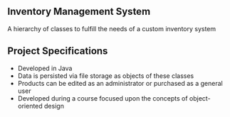 ## Inventory Management System

A hierarchy of classes to fulfill the needs of a custom inventory system

## Project Specifications
- Developed in Java
- Data is persisted via file storage as objects of these classes
- Products can be edited as an administrator or purchased as a general user
- Developed during a course focused upon the concepts of object-oriented design
